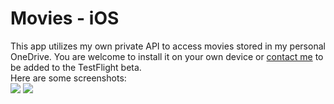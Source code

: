 # Movies - iOS

This app utilizes my own private API to access movies stored in my personal OneDrive. You are welcome to install it on your own device or [contact me](https://timroesner.com/contact) to be added to the TestFlight beta.  
Here are some screenshots:  
<img src="https://user-images.githubusercontent.com/13894518/30526227-def7849a-9bcb-11e7-8d81-2be3f084cd19.png"/>
<img src="https://user-images.githubusercontent.com/13894518/30526228-def7c11c-9bcb-11e7-957e-af1a0042ccc9.png"/>